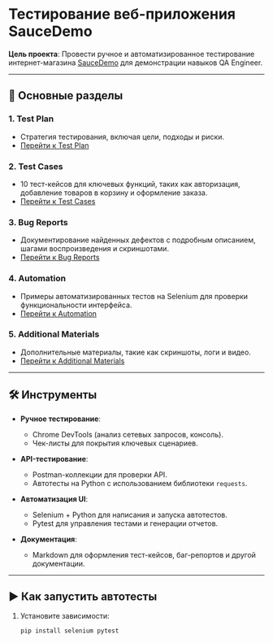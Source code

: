 # Тестирование веб-приложения SauceDemo

**Цель проекта**: Провести ручное и автоматизированное тестирование интернет-магазина [SauceDemo](https://www.saucedemo.com) для демонстрации навыков QA Engineer.

---

## 📌 Основные разделы

### 1. **Test Plan**
   - Стратегия тестирования, включая цели, подходы и риски.
   - [Перейти к Test Plan](./1_Project_Overview/Test_Plan.md)

### 2. **Test Cases**
   - 10 тест-кейсов для ключевых функций, таких как авторизация, добавление товаров в корзину и оформление заказа.
   - [Перейти к Test Cases](./2_Test_Documentation/Test_Cases)

### 3. **Bug Reports**
   - Документирование найденных дефектов с подробным описанием, шагами воспроизведения и скриншотами.
   - [Перейти к Bug Reports](./3_Bug_Reports)

### 4. **Automation**
   - Примеры автоматизированных тестов на Selenium для проверки функциональности интерфейса.
   - [Перейти к Automation](./4_Automation)

### 5. **Additional Materials**
   - Дополнительные материалы, такие как скриншоты, логи и видео.
   - [Перейти к Additional Materials](./5_Additional_Materials)

---

## 🛠 Инструменты

- **Ручное тестирование**:
  - Chrome DevTools (анализ сетевых запросов, консоль).
  - Чек-листы для покрытия ключевых сценариев.

- **API-тестирование**:
  - Postman-коллекции для проверки API.
  - Автотесты на Python с использованием библиотеки `requests`.

- **Автоматизация UI**:
  - Selenium + Python для написания и запуска автотестов.
  - Pytest для управления тестами и генерации отчетов.

- **Документация**:
  - Markdown для оформления тест-кейсов, баг-репортов и другой документации.

---

## ▶ Как запустить автотесты

1. Установите зависимости:
   ```bash
   pip install selenium pytest